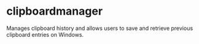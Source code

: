 # clipboardmanager
Manages clipboard history and allows users to save and retrieve previous clipboard entries on Windows.

